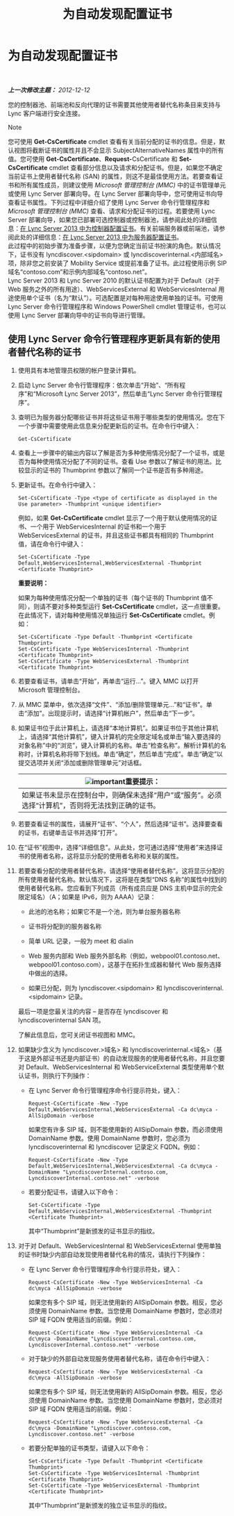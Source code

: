 ﻿---
title: 为自动发现配置证书
TOCTitle: 为自动发现配置证书
ms:assetid: 1842191d-df9a-41e0-9286-08c25f9b5dca
ms:mtpsurl: https://technet.microsoft.com/zh-cn/library/JJ945617(v=OCS.15)
ms:contentKeyID: 52060969
ms.date: 05/19/2016
mtps_version: v=OCS.15
ms.translationtype: HT
---

# 为自动发现配置证书

 

_**上一次修改主题：** 2012-12-12_

您的控制器池、前端池和反向代理的证书需要其他使用者替代名称条目来支持与 Lync 客户端进行安全连接。

> [!NOTE]  
> 您可使用 <strong>Get-CsCertificate</strong> cmdlet 查看有关当前分配的证书的信息。但是，默认视图将截断证书的属性并且不会显示 SubjectAlternativeNames 属性中的所有值。您可使用 <strong>Get-CsCertificate</strong>、<strong>Request-</strong>CsCertificate 和 <strong>Set-CsCertificate</strong> cmdlet 查看部分信息以及请求和分配证书。但是，如果您不确定当前证书上使用者替代名称 (SAN) 的属性，则这不是最佳使用方法。若要查看证书和所有属性成员，则建议使用 <em>Microsoft 管理控制台 (MMC)</em> 中的证书管理单元或使用 Lync Server 部署向导。在 Lync Server 部署向导中，您可使用证书向导查看证书属性。下列过程中详细介绍了使用 Lync Server 命令行管理程序和 <em>Microsoft 管理控制台 (MMC)</em> 查看、请求和分配证书的过程。若要使用 Lync Server 部署向导，如果您已部署可选控制器或控制器池，请参阅此处的详细信息：<a href="lync-server-2013-configure-certificates-for-the-director.md">在 Lync Server 2013 中为控制器配置证书</a>。有关前端服务器或前端池，请参阅此处的详细信息：<a href="lync-server-2013-configure-certificates-for-servers.md">在 Lync Server 2013 中为服务器配置证书</a>。<br />
此过程中的初始步骤为准备步骤，以便为您确定当前证书扮演的角色。默认情况下，证书没有 lyncdiscover.&lt;sipdomain&gt; 或 lyncdiscoverinternal.&lt;内部域名&gt; 项，除非您之前安装了 Mobility Service 或提前准备了证书。此过程使用示例 SIP 域名“contoso.com”和示例内部域名“contoso.net”。<br />
Lync Server 2013 和 Lync Server 2010 的默认证书配置为对于 Default（对于 Web 服务之外的所有用途）、WebServicesExternal 和 WebServicesInternal 用途使用单个证书（名为“默认”）。可选配置是对每种用途使用单独的证书。可使用 Lync Server 命令行管理程序和 Windows PowerShell cmdlet 管理证书，也可以使用 Lync Server 部署向导中的证书向导进行管理。



## 使用 Lync Server 命令行管理程序更新具有新的使用者替代名称的证书

1.  使用具有本地管理员权限的帐户登录计算机。

2.  启动 Lync Server 命令行管理程序：依次单击“开始”、“所有程序”和“Microsoft Lync Server 2013”，然后单击“Lync Server 命令行管理程序”。

3.  查明已为服务器分配哪些证书并将这些证书用于哪些类型的使用情况。您在下一个步骤中需要使用此信息来分配更新后的证书。在命令行中键入：
    
        Get-CsCertificate

4.  查看上一步骤中的输出内容以了解是否为多种使用情况分配了一个证书，或是否为每种使用情况分配了不同的证书。查看 Use 参数以了解证书的用法。比较显示的证书的 Thumbprint 参数以了解同一个证书是否有多种用途。

5.  更新证书。在命令行中键入：
    
        Set-CsCertificate -Type <type of certificate as displayed in the Use parameter> -Thumbprint <unique identifier>
    
    例如，如果 **Get-CsCertificate** cmdlet 显示了一个用于默认使用情况的证书、一个用于 WebServicesInternal 的证书和一个用于 WebServicesExternal 的证书，并且这些证书都具有相同的 Thumbprint 值，请在命令行中键入：
    
        Set-CsCertificate -Type Default,WebServicesInternal,WebServicesExternal -Thumbprint <Certificate Thumbprint>
    
    **重要说明：**
    
    如果为每种使用情况分配一个单独的证书（每个证书的 Thumbprint 值不同），则请不要对多种类型运行 **Set-CsCertificate** cmdlet，这一点很重要。在此情况下，请对每种使用情况单独运行 **Set-CsCertificate** cmdlet。例如：
    
        Set-CsCertificate -Type Default -Thumbprint <Certificate Thumbprint>
        Set-CsCertificate -Type WebServicesInternal -Thumbprint <Certificate Thumbprint>
        Set-CsCertificate -Type WebServicesExternal -Thumbprint <Certificate Thumbprint>

6.  若要查看证书，请单击“开始”，再单击“运行…”。键入 MMC 以打开 Microsoft 管理控制台。

7.  从 MMC 菜单中，依次选择“文件”、“添加/删除管理单元...”和“证书”。单击“添加”。出现提示时，请选择“计算机帐户”，然后单击“下一步”。

8.  如果证书位于此计算机上，请选择“本地计算机”。如果证书位于其他计算机上，请选择“其他计算机”，键入计算机的完全限定域名或单击“输入要选择的对象名称”中的“浏览”，键入计算机的名称。单击“检查名称”。解析计算机的名称时，计算机名称将带下划线。单击“确定”，然后单击“完成”。单击“确定”以提交选项并关闭“添加或删除管理单元”对话框。
    
    <table>
    <thead>
    <tr class="header">
    <th><img src="images/Gg398794.important(OCS.15).gif" title="important" alt="important" />重要提示：</th>
    </tr>
    </thead>
    <tbody>
    <tr class="odd">
    <td>如果证书未显示在控制台中，则确保未选择“用户”或“服务”。必须选择“计算机”，否则将无法找到正确的证书。</td>
    </tr>
    </tbody>
    </table>


9.  若要查看证书的属性，请展开“证书”、“个人”，然后选择“证书”。选择要查看的证书，右键单击证书并选择“打开”。

10. 在“证书”视图中，选择“详细信息”。从此处，您可通过选择“使用者”来选择证书的使用者名称，这将显示分配的使用者名称和关联的属性。

11. 若要查看分配的使用者替代名称，请选择“使用者替代名称”。这将显示分配的所有使用者替代名称。默认情况下，这将是在类型“DNS 名称”的属性中找到的使用者替代名称。您应看到下列成员（所有成员应是 DNS 主机中显示的完全限定域名）（A；如果是 IPv6，则为 AAAA）记录：
    
      - 此池的池名称；如果它不是一个池，则为单台服务器名称
    
      - 证书将分配到的服务器名称
    
      - 简单 URL 记录，一般为 meet 和 dialin
    
      - Web 服务内部和 Web 服务外部名称（例如，webpool01.contoso.net、webpool01.contoso.com），这基于在拓扑生成器和替代 Web 服务选择中做出的选择。
    
      - 如果已分配，则为 lyncdiscover.\<sipdomain\> 和 lyncdiscoverinternal.\<sipdomain\> 记录。
    
    最后一项是您最关注的内容 – 是否存在 lyncdiscover 和 lyncdiscoverinternal SAN 项。
    
    了解此信息后，您可关闭证书视图和 MMC。

12. 如果缺少含义为 lyncdiscover.\>域名\> 和 lyncdiscoverinternal.\<域名\>（基于这是外部证书还是内部证书）的自动发现服务的使用者替代名称，并且您要对 Default、WebServicesInternal 和 WebServiceExternal 类型使用单个默认证书，则执行下列操作：
    
      - 在 Lync Server 命令行管理程序命令行提示符处，键入：
        
            Request-CsCertificate -New -Type Default,WebServicesInternal,WebServicesExternal -Ca dc\myca -AllSipDomain -verbose
        
        如果您有许多 SIP 域，则不能使用新的 AllSipDomain 参数，而必须使用 DomainName 参数。使用 DomainName 参数时，您必须为 lyncdiscoverinternal 和 lyncdiscover 记录定义 FQDN。例如：
        
            Request-CsCertificate -New -Type Default,WebServicesInternal,WebServicesExternal -Ca dc\myca -DomainName "LyncdiscoverInternal.contoso.com, LyncdiscoverInternal.contoso.net" -verbose
    
      - 若要分配证书，请键入以下命令：
        
            Set-CsCertificate -Type Default,WebServicesInternal,WebServicesExternal -Thumbprint <Certificate Thumbprint>
        
        其中“Thumbprint”是新颁发的证书显示的指纹。

13. 对于对 Default、WebServicesInternal 和 WebServicesExternal 使用单独的证书时缺少内部自动发现使用者替代名称的情况，请执行下列操作：
    
      - 在 Lync Server 命令行管理程序命令行提示符处，键入：
        
            Request-CsCertificate -New -Type WebServicesInternal -Ca dc\myca -AllSipDomain -verbose
        
        如果您有多个 SIP 域，则无法使用新的 AllSipDomain 参数。相反，您必须使用 DomainName 参数。当您使用 DomainName 参数时，您必须对 SIP 域 FQDN 使用适当的前缀。例如：
        
            Request-CsCertificate -New -Type WebServicesInternal -Ca dc\myca -DomainName "LyncdiscoverInternal.contoso.com, LyncdiscoverInternal.contoso.net" -verbose
    
      - 对于缺少的外部自动发现服务使用者替代名称，请在命令行中键入：
        
            Request-CsCertificate -New -Type WebServicesExternal -Ca dc\myca -AllSipDomain -verbose
        
        如果您有多个 SIP 域，则无法使用新的 AllSipDomain 参数。相反，您必须使用 DomainName 参数。当您使用 DomainName 参数时，您必须对 SIP 域 FQDN 使用适当的前缀。例如：
        
            Request-CsCertificate -New -Type WebServicesExternal -Ca dc\myca -DomainName "Lyncdiscover.contoso.com, Lyncdiscover.contoso.net" -verbose
    
      - 若要分配单独的证书类型，请键入以下命令：
        
            Set-CsCertificate -Type Default -Thumbprint <Certificate Thumbprint>
            Set-CsCertificate -Type WebServicesInternal -Thumbprint <Certificate Thumbprint>
            Set-CsCertificate -Type WebServicesExternal -Thumbprint <Certificate Thumbprint>
        
        其中“Thumbprint”是新颁发的独立证书显示的指纹。

